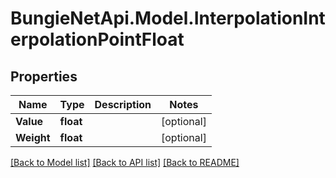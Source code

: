 # BungieNetApi.Model.InterpolationInterpolationPointFloat
## Properties

Name | Type | Description | Notes
------------ | ------------- | ------------- | -------------
**Value** | **float** |  | [optional] 
**Weight** | **float** |  | [optional] 

[[Back to Model list]](../README.md#documentation-for-models) [[Back to API list]](../README.md#documentation-for-api-endpoints) [[Back to README]](../README.md)

